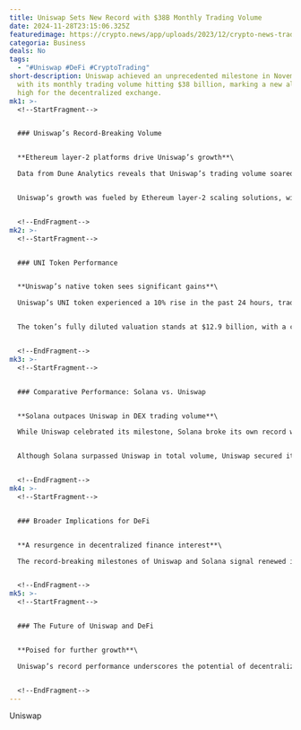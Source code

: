 ```yaml
---
title: Uniswap Sets New Record with $38B Monthly Trading Volume
date: 2024-11-28T23:15:06.325Z
featuredimage: https://crypto.news/app/uploads/2023/12/crypto-news-trading-chart-front-side-view-Exchange-building-background-bright-neon-colors-option04.webp
categoria: Business
deals: No
tags:
  - "#Uniswap #DeFi #CryptoTrading"
short-description: Uniswap achieved an unprecedented milestone in November 2024,
  with its monthly trading volume hitting $38 billion, marking a new all-time
  high for the decentralized exchange.
mk1: >-
  <!--StartFragment-->


  ### Uniswap’s Record-Breaking Volume


  **Ethereum layer-2 platforms drive Uniswap’s growth**\

  Data from Dune Analytics reveals that Uniswap’s trading volume soared to $38 billion in November, surpassing its previous record of $34 billion in March 2024. This represents a remarkable 50% increase from October’s $20.32 billion volume.


  Uniswap’s growth was fueled by Ethereum layer-2 scaling solutions, with Arbitrum contributing $19.5 billion, followed by Base at $9.19 billion, and Polygon at $4.33 billion.


  <!--EndFragment-->
mk2: >-
  <!--StartFragment-->


  ### UNI Token Performance


  **Uniswap’s native token sees significant gains**\

  Uniswap’s UNI token experienced a 10% rise in the past 24 hours, trading at $12.84. Over the week, UNI surged by 44.87%, maintaining a market cap of $7.7 billion and ranking as the 26th largest cryptocurrency.


  The token’s fully diluted valuation stands at $12.9 billion, with a circulating supply of 600 million tokens. UNI’s impressive performance reflects growing investor confidence amid the ongoing crypto rally.


  <!--EndFragment-->
mk3: >-
  <!--StartFragment-->


  ### Comparative Performance: Solana vs. Uniswap


  **Solana outpaces Uniswap in DEX trading volume**\

  While Uniswap celebrated its milestone, Solana broke its own record with $109.73 billion in monthly decentralized exchange (DEX) trading volume. This marked a 50% increase from October’s $52.49 billion.


  Although Solana surpassed Uniswap in total volume, Uniswap secured its position as a top DeFi protocol, outperforming rivals like Tron, Maker, and pump.fun in fees and revenue.


  <!--EndFragment-->
mk4: >-
  <!--StartFragment-->


  ### Broader Implications for DeFi


  **A resurgence in decentralized finance interest**\

  The record-breaking milestones of Uniswap and Solana signal renewed interest in decentralized finance. These achievements highlight the growing adoption of DeFi platforms, driven by innovations in scalability and user-friendly protocols.


  <!--EndFragment-->
mk5: >-
  <!--StartFragment-->


  ### The Future of Uniswap and DeFi


  **Poised for further growth**\

  Uniswap’s record performance underscores the potential of decentralized exchanges in the evolving crypto market. As Ethereum layer-2 platforms continue to drive scalability, Uniswap is well-positioned to capitalize on the resurgence of DeFi interest.


  <!--EndFragment-->
---
```

<!--StartFragment-->

Uniswap

<!--EndFragment-->